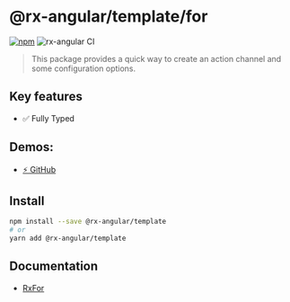 # @rx-angular/template/for

[![npm](https://img.shields.io/npm/v/%40rx-angular%2Ftemplate.svg)](https://www.npmjs.com/package/%40rx-angular%2Ftemplate)
![rx-angular CI](https://github.com/rx-angular/rx-angular/workflows/rx-angular%20CI/badge.svg?branch=master)

> This package provides a quick way to create an action channel and some configuration options.

## Key features

- ✅ Fully Typed

## Demos:

- [⚡ GitHub](https://github.com/rx-angular/rx-angular/blob/main/apps/demos/src/app/features/template/rx-for)

## Install

```bash
npm install --save @rx-angular/template
# or
yarn add @rx-angular/template
```

## Documentation

- [RxFor](https://rx-angular.io/docs/template/rx-for-directive)
